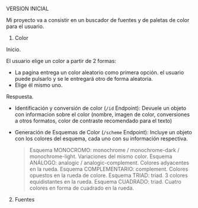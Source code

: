 VERSION INICIAL

Mi proyecto va a consistir en un buscador de fuentes y de paletas de color para el usuario. 

1. Color

Inicio.

El usuario elige un color a partir de 2 formas:
- La pagina entrega un color aleatorio como primera opción. el usuario puede pulsarlo y se le entregará otro de forma aleatoria.
- Elige él mismo uno.

Respuesta.

- Identificación y conversión de color (`/id` Endpoint):
Devuele un objeto con informacion sobre el color (nombre, imagen de color, conversiones a otros formatos, color de contraste recomendado para el texto)

- Generación de Esquemas de Color (`/scheme` Endpoint):
Incluye un objeto con los colores del esquema, cada uno con su información respectiva.
    > Esquema MONOCROMO: monochrome / monochrome-dark / monochrome-light. Variaciones del mismo color.
    > Esquema ANÁLOGO: analogic / analogic-complement. Colores adyacentes en la rueda.
    > Esquema COMPLEMENTARIO: complement. Colores opuestos en la rueda de colore.
    > Esquema TRIAD: triad. 3 colores equidistantes en la rueda.
    > Esquema CUADRADO: triad. Cuatro colores en forma de cuadrado en la rueda.

2. Fuentes